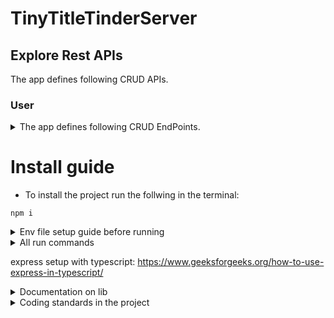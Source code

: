 # TinyTitleTinderServer

## Explore Rest APIs

The app defines following CRUD APIs.

### User
<details>
<summary>The app defines following CRUD EndPoints.</summary>
| Method | Url                   | Description                    | Sample Valid Request Body                               |
|--------|-----------------------|--------------------------------|---------------------------------------------------------|
| POST   | /users                | Create a user           | {"email": "Post@man.com", "password": "CreatedWithPostman1234"}|
| GET    | /users/:id            | Get a user by ID        |                                                                |
| GET    | /users                | Get all users           |                                                                |
| PUT    | /users/:id            | Edit a user by Id       | {"email": "new@email.com} or {"password":"newpassword1234}     |
| DELETE | /users/:id            | Delete a user by Id     |                                                                |
</details>

# Install guide
- To install the project run the follwing in the terminal: 
```
npm i
```

<details>
<summary>Env file setup guide before running</summary>
- Make an .env file in root with the following variables<br>
- PORT = The port the application is running on<br>
- DB_HOST = Name of the database host<br>
- DB_PORT = Database port<br>
- DB_USERNAME = Database username<br>
- DB_PASSWORD = Database password<br>
- DB_DATABASE = The name of the database<br>
</details>

<details>
<summary>All run commands</summary>

- Run as dev: 
```
npm run start-dev
```

- Run in production (only on production server): 
```
npm run start
```

# Eslint commands
- Run eslint to auto cleanup code: 
```
npm run format
```

- Run eslint to check code standard is valid: 
```
npm run lint
```

# Test command
- Run to run test with jest: 
```
npm run test
```

</details>

express setup with typescript: 
https://www.geeksforgeeks.org/how-to-use-express-in-typescript/

<details>
<summary>Documentation on lib</summary>
- Axios        =   https://www.npmjs.com/package/axios<br>
- Dotenv       =   https://www.npmjs.com/package/dotenv<br>
- Express      =   https://www.npmjs.com/package/express<br>
- Nodemon      =   https://www.npmjs.com/package/nodemon<br>
- Ts-node      =   https://www.npmjs.com/package/ts-node<br>
- Typescript   =  https://www.npmjs.com/package/typescript<br>
- Eslint       =   https://www.npmjs.com/package/eslint<br>
- Moment       =   https://momentjs.com/docs/<br>
- Bcrypt       =   https://github.com/kelektiv/node.bcrypt.js<br>
- Cors         =   https://www.npmjs.com/package/cors<br>
- JsonWebToken = https://github.com/auth0/node-jsonwebtoken<br>
</details>


<details>
<summary>Coding standards in the project</summary>
- ....coming soon....
</details>